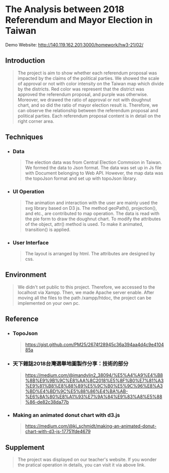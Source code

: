 # The Analysis between 2018 Referendum and Mayor Election in Taiwan
Demo Website: http://140.119.162.201:3000/homework/hw3-21/02/

Introduction
----

  >The project is aim to show whether each referendum proposal was impacted by the claims of the political parties. We showed the scale of   approval or not with color intensity on the Taiwan map which divide by the districts. Red color was represent that the district was approved the referendum proposal, and purple was otherwise. Moreover, we drawed the ratio of approval or not with doughnut chart, and so did the ratio of mayor election result is. Therefore, we can observe the relationship between the referendum proposal and political parties. Each referendum proposal content is in detail on the right corner area.


Techniques
----
* ### Data
  >The election data was from Central Election Commsion in Taiwan. We formed the data to Json format. The data was set up in Js file with Document belonging to Web API. However, the map data was the topoJson format and set up with topoJson library. 

* ### UI Operation
  >The animation and interaction with the user are mainly used the svg library based on D3 js. The method geoPath(), projection(), and etc., are contributed to map operation. The data is read with the pie form to draw the doughnut chart. To modify the attributes of the object, attr() method is used. To make it animated, transition() is applied.

* ### User Interface
  >The layout is arranged by html. The attributes are designed by css.

Environment
----
  >We didn't set public to this project. Therefore, we accessed to the localhost via Xampp. Then, we made Apache server enable. After moving all the files to the path /xampp/htdoc, the project can be implemented on your own pc.

Reference
----
* ### TopoJson
  >https://gist.github.com/PM25/2674f28945c36a394aa4d4c9e410485a
* ### 天下雜誌2018台灣選舉地圖製作分享：技術的部分
  >https://medium.com/@imandylin2_38094/%E5%A4%A9%E4%B8%8B%E9%9B%9C%E8%AA%8C2018%E5%8F%B0%E7%81%A3%E9%81%B8%E8%88%89%E5%9C%B0%E5%9C%96%E8%A3%BD%E4%BD%9C%E5%88%86%E4%BA%AB-%E6%8A%80%E8%A1%93%E7%9A%84%E9%83%A8%E5%88%86-de82c38da77b
* ### Making an animated donut chart with d3.js
  >https://medium.com/@kj_schmidt/making-an-animated-donut-chart-with-d3-js-17751fde4679

Supplement
----
  >The project was displayed on our teacher's website. If you wonder the pratical operation in details, you can visit it via above link. 
